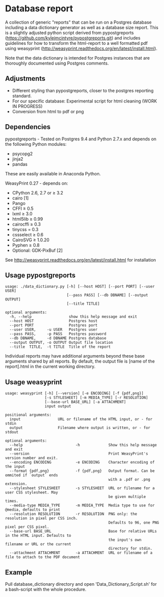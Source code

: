 # Database report 

A collection of generic "reports" that can be run on a Postgres 
database including a data dictionary generator as well as a 
database size report. This is a slightly adjusted python script 
derived from pypostgreports (https://github.com/kylejmcintyre/pypostgreports.git) 
and includes guidelines for how to transform the html-report to a well 
formatted pdf using weasyprint (http://weasyprint.readthedocs.org/en/latest/install.html). 

Note that the data dictionary is intended for Postgres instances
that are thoroughly documented using Postgres comments. 

## Adjustments 

  * Different styling than pypostgreports, closer to the postgres reporting standard.
  * For our specific database: Experimental script for html cleaning (WORK IN PROGRESS) 
  * Conversion from html to pdf or png

## Dependencies
pypostgreports - Tested on Postgres 9.4 and Python 2.7.x and depends on the following Python modules:

  * psycopg2
  * jinja2
  * pandas

These are easily available in Anaconda Python.

WeasyPrint 0.27 - depends on:

  * CPython 2.6, 2.7 or ≥ 3.2
  * cairo [1]
  * Pango
  * CFFI ≥ 0.5
  * lxml ≥ 3.0
  * html5lib ≥ 0.99
  * cairocffi ≥ 0.3
  * tinycss = 0.3
  * cssselect ≥ 0.6
  * CairoSVG ≥ 1.0.20
  * Pyphen ≥ 0.8
  * Optional: GDK-PixBuf [2]

See http://weasyprint.readthedocs.org/en/latest/install.html for installation

## Usage pypostgreports

    usage: ./data_dictionary.py [-h] [--host HOST] [--port PORT] [--user USER]
                                [--pass PASS] [--db DBNAME] [--output OUTPUT]
                                [--title TITLE]
    
    optional arguments:
      -h, --help                 show this help message and exit
      --host HOST                Postgres host
      --port PORT                Postgres port
      --user USER,     -u USER   Postgres user
      --pass PASS,     -p PASS   Postgres password
      --db DBNAME,     -d DBNAME Postgres database
      --output OUTPUT, -o OUTPUT Output file location
      --title  TITLE,  -t TITLE  Title of the report 

Individual reports may have additional arguments beyond these base arguments
shared by all reports. By default, the output file is [name of the report].html
in the current working directory.
    

## Usage weasyprint

    usage: weasyprint [-h] [--version] [-e ENCODING] [-f {pdf,png}]
                      [-s STYLESHEET] [-m MEDIA_TYPE] [-r RESOLUTION]
                      [--base-url BASE_URL] [-a ATTACHMENT]
                      input output

	positional arguments:
	  input                 URL or filename of the HTML input, or - for stdin
      output                Filename where output is written, or - for stdout

	optional arguments:
      --help                        -h             Show this help message and exit
      --version                                    Print WeasyPrint's version number and exit.
      --encoding ENCODING           -e ENCODING    Character encoding of the input
      --format {pdf,png}            -f {pdf,png}   Output format. Can be ommited if `output` ends 
                                                   with a .pdf or .png extension.
      --stylesheet STYLESHEET       -s STYLESHEET  URL or filename for a user CSS stylesheet. May 
                                                   be given multiple times.
      --media-type MEDIA_TYPE       -m MEDIA_TYPE  Media type to use for @media, defaults to print
      --resolution RESOLUTION       -r RESOLUTION  PNG only: the resolution in pixel per CSS inch.
                                                   Defaults to 96, one PNG pixel per CSS pixel.           
      --base-url BASE_URL                          Base for relative URLs in the HTML input. Defaults to
                                                   the input's own filename or URL or the current
                                                   directory for stdin.
      --attachment ATTACHMENT       -a ATTACHMENT  URL or filename of a file to attach to the PDF document

## Example

Pull database_dictionary directory and open 'Data_Dictionary_Script.sh' for a bash-script with the whole procedure.

